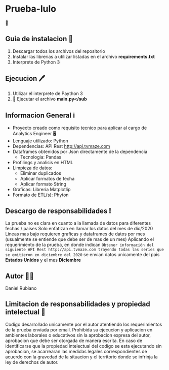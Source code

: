 # Prueba-lulo
🏦


## Guia de instalacion 📖
 1. Descargar todos los archivos del repositorio
 2. Instalar las librerias a utilizar listadas en el archivo **requirements.txt**
 3. Interprete de Python 3

## Ejecucion 🖊️
 1. Utilizar el interprete de Paython 3
 2. 🏃 Ejecutar el archivo **main.py</sub**


## Informacion General ℹ️
- Proyecto creado como requisito tecnico para aplicar al cargo de Analytics Engineer 🖥️
- Lenguaje utilizado: Python 
- Dependencias: API Rest http://api.tvmaze.com
- Dataframes obtenidos por Json directamente de la dependencia 
  - Tecnologia: Pandas
- Profilings y analisis en HTML
- Limpieza de datos: 
  - Eliminar duplicados
  - Aplicar formatos de fecha 
  - Aplicar formato String
- Graficas: Libreria Matplotlip
- Formato de ETL(s): Phyton 
  

## Descargo de responsabilidades ❕
La prueba no es clara en cuanto a la llamada de datos para diferentes fechas / paises
  Solo enfatizan en llamar los datos del mes de dic/2020 
  Lineas mas bajo requieren graficas y dataframes de datos por mes (usualmente se entiende que debe ser de mas de un mes) 
  Aplicando el requerimiento de la prueba, en donde indican `Obtener información del siguiente API Rest http://api.tvmaze.com trayendo todas las
  series que se emitieron en diciembre del 2020` se envian datos unicamente del pais **Estados Unidos** y el mes **Diciembre** 

## Autor 🧞‍♂️
  Daniel Rubiano
  
## Limitacion de responsabilidades y propiedad intelectual 🧠
Codigo desarrollado unicamente por el autor atentiendo los requerimientos de la prueba enviada por email. Prohibida su ejecucion y aplicacion en ambientes         laborales o educativos sin la aprobacion expresa del autor, aprobacion que debe ser otorgada de manera escrita. 
En caso de identificarse que la propiedad intelectual del codigo se esta ejecutando sin aprobacion, se acarrearan las medidas legales correspondientes de acuerdo con la gravedad de la situacion y el territorio donde se infrinja la ley de derechos de autor.

